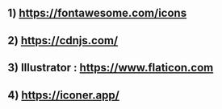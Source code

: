 
## 1) https://fontawesome.com/icons

## 2) https://cdnjs.com/

## 3) Illustrator : https://www.flaticon.com

## 4) https://iconer.app/
